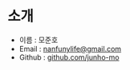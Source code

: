 # 소개

* 이름 : 모준호
* Email : nanfunylife@gmail.com
* Github : [github.com/junho-mo](https://github.com/junho-mo)
